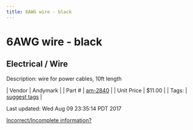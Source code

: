 ```yaml
---
title: 6AWG wire - black
---
```


# 6AWG wire - black
## Electrical / Wire
Description: 	wire for power cables, 10ft length 

| Vendor | Andymark | 
| Part # | [am-2840](http://www.andymark.com/product-p/am-2840.htm) | 
| Unit Price | $11.00 | 
| Tags: | [suggest tags](https://docs.google.com/forms/d/e/1FAIpQLSeWyY8v3RgOty-MyWmh9U0iivNYN_molChYyS-0U-o-kOAv_g/viewform) | 

Last updated: Wed Aug 09 23:35:14 PDT 2017

 [Incorrect/Incomplete information?](https://docs.google.com/forms/d/e/1FAIpQLSeWyY8v3RgOty-MyWmh9U0iivNYN_molChYyS-0U-o-kOAv_g/viewform)